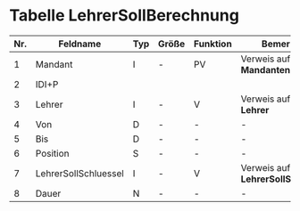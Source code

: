 # Tabelle LehrerSollBerechnung


Nr.|Feldname|Typ|Größe|Funktion|Bemerkung
--|--|--|--|--|--
1|Mandant|I|-|PV|Verweis auf Tabelle **Mandanten**
2|IDI+P
3|Lehrer|I|-|V|Verweis auf Tabelle **Lehrer**
4|Von|D|-|-|-
5|Bis|D|-|-|-
6|Position|S|-|-|-
7|LehrerSollSchluessel|I|-|V|Verweis auf Tabelle **LehrerSollSchluessel**
8|Dauer|N|-|-|-
